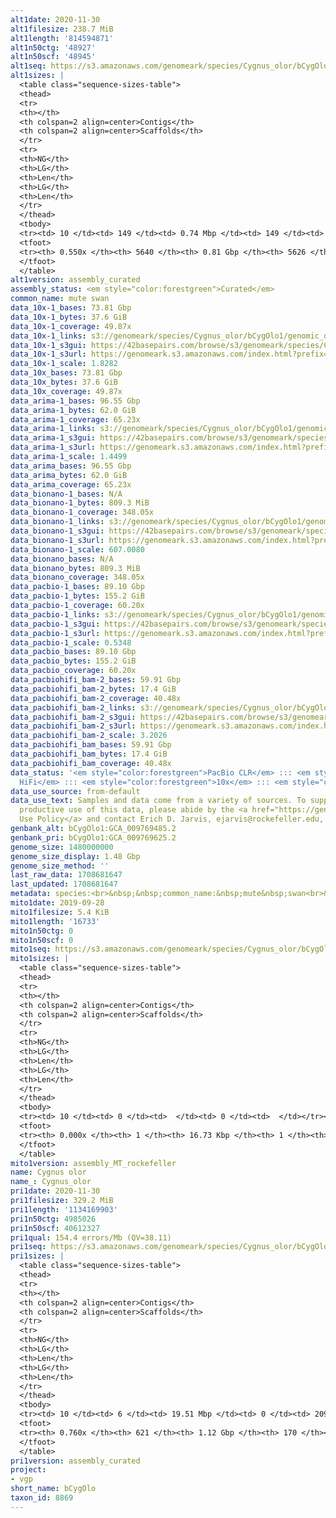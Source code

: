 ```yaml
---
alt1date: 2020-11-30
alt1filesize: 238.7 MiB
alt1length: '814594871'
alt1n50ctg: '48927'
alt1n50scf: '48945'
alt1seq: https://s3.amazonaws.com/genomeark/species/Cygnus_olor/bCygOlo1/assembly_curated/bCygOlo1.alt.cur.20201130.fasta.gz
alt1sizes: |
  <table class="sequence-sizes-table">
  <thead>
  <tr>
  <th></th>
  <th colspan=2 align=center>Contigs</th>
  <th colspan=2 align=center>Scaffolds</th>
  </tr>
  <tr>
  <th>NG</th>
  <th>LG</th>
  <th>Len</th>
  <th>LG</th>
  <th>Len</th>
  </tr>
  </thead>
  <tbody>
  <tr><td> 10 </td><td> 149 </td><td> 0.74 Mbp </td><td> 149 </td><td> 0.74 Mbp </td></tr><tr><td> 20 </td><td> 408 </td><td> 461.45 Kbp </td><td> 408 </td><td> 461.45 Kbp </td></tr><tr><td> 30 </td><td> 811 </td><td> 293.21 Kbp </td><td> 811 </td><td> 293.21 Kbp </td></tr><tr><td> 40 </td><td> 1468 </td><td> 165.22 Kbp </td><td> 1468 </td><td> 165.59 Kbp </td></tr><tr style="background-color:#cccccc;"><td> 50 </td><td> 3123 </td><td> 48.93 Kbp </td><td> 3122 </td><td> 48.95 Kbp </td></tr><tr><td> 60 </td><td> 0 </td><td>  </td><td> 0 </td><td>  </td></tr><tr><td> 70 </td><td> 0 </td><td>  </td><td> 0 </td><td>  </td></tr><tr><td> 80 </td><td> 0 </td><td>  </td><td> 0 </td><td>  </td></tr><tr><td> 90 </td><td> 0 </td><td>  </td><td> 0 </td><td>  </td></tr><tr><td> 100 </td><td> 0 </td><td>  </td><td> 0 </td><td>  </td></tr></tbody>
  <tfoot>
  <tr><th> 0.550x </th><th> 5640 </th><th> 0.81 Gbp </th><th> 5626 </th><th> 0.81 Gbp </th></tr>
  </tfoot>
  </table>
alt1version: assembly_curated
assembly_status: <em style="color:forestgreen">Curated</em>
common_name: mute swan
data_10x-1_bases: 73.81 Gbp
data_10x-1_bytes: 37.6 GiB
data_10x-1_coverage: 49.87x
data_10x-1_links: s3://genomeark/species/Cygnus_olor/bCygOlo1/genomic_data/10x/<br>
data_10x-1_s3gui: https://42basepairs.com/browse/s3/genomeark/species/Cygnus_olor/bCygOlo1/genomic_data/10x/
data_10x-1_s3url: https://genomeark.s3.amazonaws.com/index.html?prefix=species/Cygnus_olor/bCygOlo1/genomic_data/10x/
data_10x-1_scale: 1.8282
data_10x_bases: 73.81 Gbp
data_10x_bytes: 37.6 GiB
data_10x_coverage: 49.87x
data_arima-1_bases: 96.55 Gbp
data_arima-1_bytes: 62.0 GiB
data_arima-1_coverage: 65.23x
data_arima-1_links: s3://genomeark/species/Cygnus_olor/bCygOlo1/genomic_data/arima/<br>
data_arima-1_s3gui: https://42basepairs.com/browse/s3/genomeark/species/Cygnus_olor/bCygOlo1/genomic_data/arima/
data_arima-1_s3url: https://genomeark.s3.amazonaws.com/index.html?prefix=species/Cygnus_olor/bCygOlo1/genomic_data/arima/
data_arima-1_scale: 1.4499
data_arima_bases: 96.55 Gbp
data_arima_bytes: 62.0 GiB
data_arima_coverage: 65.23x
data_bionano-1_bases: N/A
data_bionano-1_bytes: 809.3 MiB
data_bionano-1_coverage: 348.05x
data_bionano-1_links: s3://genomeark/species/Cygnus_olor/bCygOlo1/genomic_data/bionano/<br>
data_bionano-1_s3gui: https://42basepairs.com/browse/s3/genomeark/species/Cygnus_olor/bCygOlo1/genomic_data/bionano/
data_bionano-1_s3url: https://genomeark.s3.amazonaws.com/index.html?prefix=species/Cygnus_olor/bCygOlo1/genomic_data/bionano/
data_bionano-1_scale: 607.0080
data_bionano_bases: N/A
data_bionano_bytes: 809.3 MiB
data_bionano_coverage: 348.05x
data_pacbio-1_bases: 89.10 Gbp
data_pacbio-1_bytes: 155.2 GiB
data_pacbio-1_coverage: 60.20x
data_pacbio-1_links: s3://genomeark/species/Cygnus_olor/bCygOlo1/genomic_data/pacbio/<br>
data_pacbio-1_s3gui: https://42basepairs.com/browse/s3/genomeark/species/Cygnus_olor/bCygOlo1/genomic_data/pacbio/
data_pacbio-1_s3url: https://genomeark.s3.amazonaws.com/index.html?prefix=species/Cygnus_olor/bCygOlo1/genomic_data/pacbio/
data_pacbio-1_scale: 0.5348
data_pacbio_bases: 89.10 Gbp
data_pacbio_bytes: 155.2 GiB
data_pacbio_coverage: 60.20x
data_pacbiohifi_bam-2_bases: 59.91 Gbp
data_pacbiohifi_bam-2_bytes: 17.4 GiB
data_pacbiohifi_bam-2_coverage: 40.48x
data_pacbiohifi_bam-2_links: s3://genomeark/species/Cygnus_olor/bCygOlo2/genomic_data/pacbio_hifi/<br>
data_pacbiohifi_bam-2_s3gui: https://42basepairs.com/browse/s3/genomeark/species/Cygnus_olor/bCygOlo2/genomic_data/pacbio_hifi/
data_pacbiohifi_bam-2_s3url: https://genomeark.s3.amazonaws.com/index.html?prefix=species/Cygnus_olor/bCygOlo2/genomic_data/pacbio_hifi/
data_pacbiohifi_bam-2_scale: 3.2026
data_pacbiohifi_bam_bases: 59.91 Gbp
data_pacbiohifi_bam_bytes: 17.4 GiB
data_pacbiohifi_bam_coverage: 40.48x
data_status: '<em style="color:forestgreen">PacBio CLR</em> ::: <em style="color:forestgreen">PacBio
  HiFi</em> ::: <em style="color:forestgreen">10x</em> ::: <em style="color:forestgreen">Arima</em>'
data_use_source: from-default
data_use_text: Samples and data come from a variety of sources. To support fair and
  productive use of this data, please abide by the <a href="https://genome10k.soe.ucsc.edu/data-use-policies/">Data
  Use Policy</a> and contact Erich D. Jarvis, ejarvis@rockefeller.edu, with any questions.
genbank_alt: bCygOlo1:GCA_009769485.2
genbank_pri: bCygOlo1:GCA_009769625.2
genome_size: 1480000000
genome_size_display: 1.48 Gbp
genome_size_method: ''
last_raw_data: 1708681647
last_updated: 1708681647
metadata: species:<br>&nbsp;&nbsp;common_name:&nbsp;mute&nbsp;swan<br>&nbsp;&nbsp;family:<br>&nbsp;&nbsp;&nbsp;&nbsp;name:&nbsp;Anatidae<br>&nbsp;&nbsp;genome_size:&nbsp;1480000000<br>&nbsp;&nbsp;genome_size_method:&nbsp;null<br>&nbsp;&nbsp;individuals:<br>&nbsp;&nbsp;-&nbsp;short_name:&nbsp;bCygOlo1<br>&nbsp;&nbsp;name:&nbsp;Cygnus&nbsp;olor<br>&nbsp;&nbsp;order:<br>&nbsp;&nbsp;&nbsp;&nbsp;name:&nbsp;Anseriformes<br>&nbsp;&nbsp;short_name:&nbsp;bCygOlo<br>&nbsp;&nbsp;taxon_id:&nbsp;8869<br>&nbsp;&nbsp;project:&nbsp;[&nbsp;vgp&nbsp;]<br>
mito1date: 2019-09-28
mito1filesize: 5.4 KiB
mito1length: '16733'
mito1n50ctg: 0
mito1n50scf: 0
mito1seq: https://s3.amazonaws.com/genomeark/species/Cygnus_olor/bCygOlo1/assembly_MT_rockefeller/bCygOlo1.MT.20190928.fasta.gz
mito1sizes: |
  <table class="sequence-sizes-table">
  <thead>
  <tr>
  <th></th>
  <th colspan=2 align=center>Contigs</th>
  <th colspan=2 align=center>Scaffolds</th>
  </tr>
  <tr>
  <th>NG</th>
  <th>LG</th>
  <th>Len</th>
  <th>LG</th>
  <th>Len</th>
  </tr>
  </thead>
  <tbody>
  <tr><td> 10 </td><td> 0 </td><td>  </td><td> 0 </td><td>  </td></tr><tr><td> 20 </td><td> 0 </td><td>  </td><td> 0 </td><td>  </td></tr><tr><td> 30 </td><td> 0 </td><td>  </td><td> 0 </td><td>  </td></tr><tr><td> 40 </td><td> 0 </td><td>  </td><td> 0 </td><td>  </td></tr><tr style="background-color:#cccccc;"><td> 50 </td><td> 0 </td><td style="background-color:#ff8888;">  </td><td> 0 </td><td style="background-color:#ff8888;">  </td></tr><tr><td> 60 </td><td> 0 </td><td>  </td><td> 0 </td><td>  </td></tr><tr><td> 70 </td><td> 0 </td><td>  </td><td> 0 </td><td>  </td></tr><tr><td> 80 </td><td> 0 </td><td>  </td><td> 0 </td><td>  </td></tr><tr><td> 90 </td><td> 0 </td><td>  </td><td> 0 </td><td>  </td></tr><tr><td> 100 </td><td> 0 </td><td>  </td><td> 0 </td><td>  </td></tr></tbody>
  <tfoot>
  <tr><th> 0.000x </th><th> 1 </th><th> 16.73 Kbp </th><th> 1 </th><th> 16.73 Kbp </th></tr>
  </tfoot>
  </table>
mito1version: assembly_MT_rockefeller
name: Cygnus olor
name_: Cygnus_olor
pri1date: 2020-11-30
pri1filesize: 329.2 MiB
pri1length: '1134169903'
pri1n50ctg: 4985026
pri1n50scf: 40612327
pri1qual: 154.4 errors/Mb (QV=38.11)
pri1seq: https://s3.amazonaws.com/genomeark/species/Cygnus_olor/bCygOlo1/assembly_curated/bCygOlo1.pri.cur.20201130.fasta.gz
pri1sizes: |
  <table class="sequence-sizes-table">
  <thead>
  <tr>
  <th></th>
  <th colspan=2 align=center>Contigs</th>
  <th colspan=2 align=center>Scaffolds</th>
  </tr>
  <tr>
  <th>NG</th>
  <th>LG</th>
  <th>Len</th>
  <th>LG</th>
  <th>Len</th>
  </tr>
  </thead>
  <tbody>
  <tr><td> 10 </td><td> 6 </td><td> 19.51 Mbp </td><td> 0 </td><td> 209.52 Mbp </td></tr><tr><td> 20 </td><td> 15 </td><td> 14.59 Mbp </td><td> 1 </td><td> 160.82 Mbp </td></tr><tr><td> 30 </td><td> 26 </td><td> 11.46 Mbp </td><td> 2 </td><td> 121.08 Mbp </td></tr><tr><td> 40 </td><td> 41 </td><td> 7.74 Mbp </td><td> 4 </td><td> 77.82 Mbp </td></tr><tr style="background-color:#cccccc;"><td> 50 </td><td> 65 </td><td style="background-color:#88ff88;"> 4.99 Mbp </td><td> 6 </td><td style="background-color:#88ff88;"> 40.61 Mbp </td></tr><tr><td> 60 </td><td> 104 </td><td> 2.98 Mbp </td><td> 11 </td><td> 22.22 Mbp </td></tr><tr><td> 70 </td><td> 190 </td><td> 0.93 Mbp </td><td> 19 </td><td> 12.20 Mbp </td></tr><tr><td> 80 </td><td> 0 </td><td>  </td><td> 0 </td><td>  </td></tr><tr><td> 90 </td><td> 0 </td><td>  </td><td> 0 </td><td>  </td></tr><tr><td> 100 </td><td> 0 </td><td>  </td><td> 0 </td><td>  </td></tr></tbody>
  <tfoot>
  <tr><th> 0.760x </th><th> 621 </th><th> 1.12 Gbp </th><th> 170 </th><th> 1.13 Gbp </th></tr>
  </tfoot>
  </table>
pri1version: assembly_curated
project:
- vgp
short_name: bCygOlo
taxon_id: 8869
---
```

